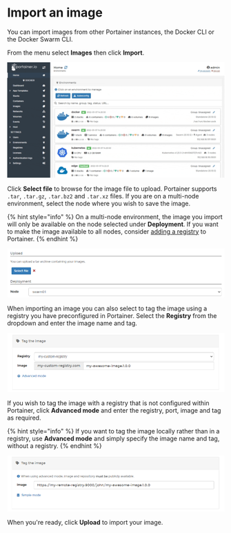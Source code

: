 # Import an image

You can import images from other Portainer instances, the Docker CLI or the Docker Swarm CLI.

From the menu select **Images** then click **Import**.

![](../../../.gitbook/assets/2.12-images-import-1.gif)

Click **Select file** to browse for the image file to upload. Portainer supports `.tar`, `.tar.gz`, `.tar.bz2` and `.tar.xz` files. If you are on a multi-node environment, select the node where you wish to save the image.

{% hint style="info" %}
On a multi-node environment, the image you import will only be available on the node selected under **Deployment**. If you want to make the image available to all nodes, consider [adding a registry](../../../admin/registries/add/) to Portainer.
{% endhint %}

![](../../../.gitbook/assets/2.11-images-import-2.png)

When importing an image you can also select to tag the image using a registry you have preconfigured in Portainer. Select the **Registry** from the dropdown and enter the image name and tag.&#x20;

![](../../../.gitbook/assets/2.11-images-import-3.png)

If you wish to tag the image with a registry that is not configured within Portainer, click **Advanced mode** and enter the registry, port, image and tag as required.

{% hint style="info" %}
If you want to tag the image locally rather than in a registry, use **Advanced mode** and simply specify the image name and tag, without a registry.
{% endhint %}

![](../../../.gitbook/assets/2.11-images-import-4.png)

When you're ready, click **Upload** to import your image.

